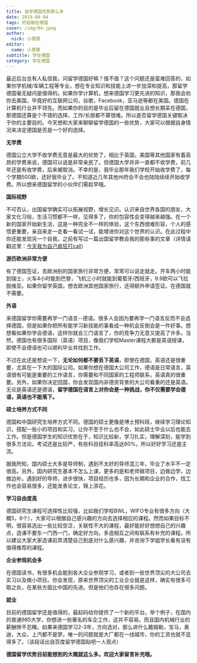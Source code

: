 ```yaml
---
title: 留学德国优势那么多
date: 2019-08-04
tags: 好姑娘在德国
cover: /img/94.jpeg
author: 
  nick: 小慧慧
editor: 
  name: 小慧慧
subtitle: 学在德国
category: 学在德国
---
```





最近后台总有人私信我，问留学德国好嘛？值不值？这个问题还是蛮难回答的，如果你学机械/车辆工程等专业，想在专业知识和技能上进一步加深和提高，那留学德国毫无疑问是值得的。如果你学计算机，想来德国学习更先进的知识，那我会劝你去美国，毕竟好的互联网公司，谷歌，Facebook，亚马逊等都在美国。德国在计算机行业并不领先。而如果你的目的是毕业后留在德国就业且想长期呆在德国，那德国还算是个不错的选择，工作/长居都不算很难。所以是否留学德国关键取决于你的主要目的。今天想和大家来聊聊留学德国的一些优势，大家可以根据自身情况来决定德国是否是一个好的选择。



**无学费**

德国公立大学不收学费无意是最大的优势了，相比于英国，美国等其他国家有着高昂的学费来说，德国可以说是非常亲民了。但德国大学并非一直都不收学费，前几年还是有收学费，后来被取消。不幸的是，我毕业那年我们学校开始收学费了，每个学期500欧，还好我毕业了。不知道近几年其他州府会不会也陆陆续续开始收学费。所以想来德国留学的小伙伴们需趁早哦。




**国际视野**



不可否认，出国留学确实可以拓展视野，增长见识。认识来自世界各国的朋友，大家文化习俗，生活习惯都不一样，见得多了，你的包容性会变得越来越强。在一个新的国家开始新生活，这是一种完全不一样的体验，这个东西很难形容，个人的感悟更重要，亲自来走一走看一看试一试，能增进你对这个世界的认识。在此过程中你还能发现另一个自我，之前有写过一篇出国留学教会我的那些事的文章（详情请戳这里：[今天我为自己疯狂打call](http://mp.weixin.qq.com/s?__biz=MzI0OTE4MTY1Ng==&amp;mid=2649563386&amp;idx=1&amp;sn=1860bd87c4ea4182ba5c26b8f7741d6b&amp;chksm=f18ce44dc6fb6d5ba478ccd548a0cabc8f57a4841f5f286b6a562e3881d4c1e13fcd57b2ecd6&amp;scene=21#wechat_redirect)）



**游历欧洲非常方便**


有了德国签证，去欧洲别的国家旅行非常方便，常常可以说走就走。开车两小时能到瑞士，火车4小时能到巴黎，飞机三小时就能到葡萄牙/西班牙，9.9欧可以飞拉脱维亚。如果你留学英国，想去欧洲其他国家旅行，还得额外申请签证。在德国就不需要。

**外语**


来德国留学你需要再学一门语言--德语。很多人会因为要再学一门语言反而不会选择德国，但是如果你把所有能学习新技能的事看成一种机会反倒会是一件好事。想想看如果你学会德语，这样你就会三门语言了，你的竞争力无意又提高了许多。当然，德国也有很多国际（英语）项目，像我们学校Master课程大都是英语授课，即使不会德语也可以顺利毕业并找到工作。



不过在此还是想说一下，**无论如何都不要丢下英语**，即使在德国，英语还是很重要，尤其在一下大的国际公司。如果你想在德国大公司工作，德语是日常语言，英语很有可能是重要的工作语言，你需要和不同国家的工程师联系，英语真的很重要。另外，如果你决定回国，你会发现国内非德资背景的大公司看重的还是英语。无论是英语还是德语，**留学德国在语言上对你会是一种挑战，你不仅需要学会德语，英语也不能落下。**




**硕士培养方式不同**


德国和中国研究生培养方式不同。德国的硕士更像是博士预科班，继续学习理论知识，搭配一些小的项目和实习，让你不至于什么也不会，如此硕士毕业以后也能去工作。但是德国学生的知识优势在于，知识比较新，学习扎实，理解深刻，能学到很多方法论。考试还是比较严，有些科目挂科率高达60%，所以好好学习还是主流。



据我所知，国内硕士大多是导师制，遇到不太好的导师混三年，毕业了水平不一定很高。另外，国内研究生基本不怎么上课，更多的是和老师做项目，边做边学，边做边补。遇到好的导师，进步很快，项目经历也多，因为长期和企业的合作，找工作也会容易很多，还能发表论文，锦上添花。



**学习自由度高**



德国研究生课程可选择性比较强，比如我们学校BWL，WIFO专业有很多方向（大概5，6个），大家可以根据自己感兴趣的方向去选择相应的课程。然而如果目标不明，很容易选出一些比较空泛，关联性不大的课程，最好能好好想想自己的兴趣点，选课不要东一门西一门，确定好方向，多选相互之间有联系有补充的课程。所以建议大家大家选课前弄清楚自己到底对什么感兴趣，并咨询下学姐学长看有没有值得推荐的课程。




**企业参观机会多**


在德国读书，有很多机会能到各大企业参观学习，或者到一些世界顶尖的大公司去实习以及做小项目。你会发现，原来世界顶尖的工业企业就是这样，确实有很多可取之处，在某些方面比中国的先进。但是他们也存在很多问题。



**就业**

目前的德国留学还是值得的，最起码给你提供了一个新的平台。举个例子，在国内的普通985大学，你想进一些著名的车企工作，这并不容易。而且国内机械行业的薪酬惨不忍睹。如果来德国学习2-3年，方向选对，那么进什么戴姆勒，宝马，奥迪，大众，上汽都不是梦。唯一的问题就是大厂都在一线城市，你的工资也就不显得多了。（该段话出自百度留学德国贴吧一人观点）



**德国留学优势目前能想到的大概就这么多。欢迎大家留言补充哦。**
